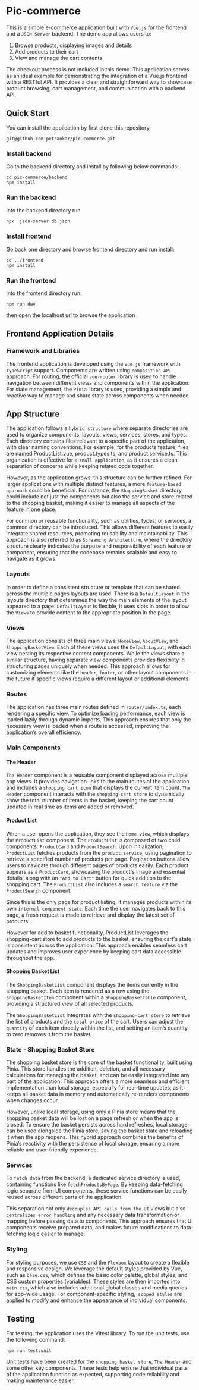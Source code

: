 # Pic-commerce

This is a simple e-commerce application built with `Vue.js` for the frontend and a `JSON Server` backend. The demo app allows users to:

1. Browse products, displaying images and details
2. Add products to their cart
3. View and manage the cart contents

The checkout process is not included in this demo. This application serves as an ideal example for demonstrating the integration of a Vue.js frontend with a RESTful API. It provides a clear and straightforward way to showcase product browsing, cart management, and communication with a backend API.

## Quick Start

You can install the application by first clone this repository

```
git@github.com:petrankar/pic-commerce.git
```

### Install backend

Go to the backend directory and install by following below commands:

```
cd pic-commerce/backend
npm install
```

### Run the backend

Into the backend directory run

```
npx  json-server db.json
```

### Install frontend

Go back one directory and browse frontend directory and run install:

```
cd ../frontend
npm install
```

### Run the frontend

Into the frontend directory run:

```
npm run dev
```

then open the localhost url to browse the application

## Frontend Application Details

### Framework and Libraries

The frontend application is developed using the `Vue.js` framework with `TypeScript` support. Components are written using `composition API` approach. For routing, the official `vue-router` library is used to handle navigation between different views and components within the application. For state management, the `Pinia` library is used, providing a simple and reactive way to manage and share state across components when needed.

## App Structure

The application follows a `hybrid structure` where separate directories are used to organize components, layouts, views, services, stores, and types. Each directory contains files relevant to a specific part of the application, with clear naming conventions. For example, for the products feature, files are named ProductList.vue, product.types.ts, and product.service.ts. This organization is effective for a `small application`, as it ensures a clean separation of concerns while keeping related code together.

However, as the application grows, this structure can be further refined. For larger applications with multiple distinct features, a more `feature-based approach` could be beneficial. For instance, the `ShoppingBasket` directory could include not just the components but also the service and store related to the shopping basket, making it easier to manage all aspects of the feature in one place.

For common or reusable functionality, such as utilities, types, or services, a common directory can be introduced. This allows different features to easily integrate shared resources, promoting reusability and maintainability. This approach is also referred to as `Screaming Architecture`, where the directory structure clearly indicates the purpose and responsibility of each feature or component, ensuring that the codebase remains scalable and easy to navigate as it grows.

### Layouts

In order to define a consistent structure or template that can be shared across the multiple pages layouts are used. There is a `DefaultLayout` in the layouts directory that determines the way the main elements of the layout appeared to a page. `DefaultLayout` is flexible, it uses slots in order to allow the `Views` to provide content to the appropriate position in the page.

### Views

The application consists of three main views: `HomeView`, `AboutView`, and `ShoppingBasketView`. Each of these views uses the `DefaultLayout`, with each view nesting its respective content components. While the views share a similar structure, having separate view components provides flexibility in structuring pages uniquely when needed. This approach allows for customizing elements like the `header`, `footer`, or other layout components in the future if specific views require a different layout or additional elements.

### Routes

The application has three main routes defined in `router/index.ts`, each rendering a specific view. To optimize loading performance, each view is loaded lazily through dynamic imports. This approach ensures that only the necessary view is loaded when a route is accessed, improving the application’s overall efficiency.

### Main Components

#### The Header

`The Header` component is a reusable component displayed across multiple app views. It provides navigation links to the main routes of the application and includes a `shopping cart icon` that displays the current item count. `The Header` component interacts with the `shopping-cart store` to dynamically show the total number of items in the basket, keeping the cart count updated in real time as items are added or removed.

#### Product List

When a user opens the application, they see the `Home view`, which displays the `ProductList` component. The `ProductList` is composed of two child components: `ProductCard` and `ProductSearch`.
Upon initialization, `ProductList` fetches products from the `product.service`, using pagination to retrieve a specified number of products per page. Pagination buttons allow users to navigate through different pages of products easily. Each product appears as a `ProductCard`, showcasing the product's image and essential details, along with an `"Add to Cart"` button for quick addition to the shopping cart. The `ProductList` also includes a `search feature` via the `ProductSearch` component.

Since this is the only page for product listing, it manages products within its own `internal component state`. Each time the user navigates back to this page, a fresh request is made to retrieve and display the latest set of products.

However for add to basket functionality, ProductList leverages the shopping-cart store to add products to the basket, ensuring the cart's state is consistent across the application. This approach enables seamless cart updates and improves user experience by keeping cart data accessible throughout the app.

#### Shopping Basket List

The `ShoppingBasketList` component displays the items currently in the shopping basket. Each item is rendered as a row using the `ShoppingBasketItem` component within a `ShoppingBasketTable` component, providing a structured view of all selected products.

The `ShoppingBasketList` integrates with the `shopping-cart store` to retrieve the list of products and the `total price` of the cart. Users can adjust the `quantity` of each item directly within the list, and setting an item’s quantity to zero removes it from the basket.

### State - Shopping Basket Store

The shopping basket store is the core of the basket functionality, built using Pinia. This store handles the addition, deletion, and all necessary calculations for managing the basket, and can be easily integrated into any part of the application. This approach offers a more seamless and efficient implementation than local storage, especially for real-time updates, as it keeps all basket data in memory and automatically re-renders components when changes occur.

However, unlike local storage, using only a Pinia store means that the shopping basket data will be lost on a page refresh or when the app is closed. To ensure the basket persists across hard refreshes, local storage can be used alongside the Pinia store, saving the basket state and reloading it when the app reopens. This hybrid approach combines the benefits of Pinia’s reactivity with the persistence of local storage, ensuring a more reliable and user-friendly experience.

### Services

To `fetch data` from the backend, a dedicated service directory is used, containing functions like `fetchProductsByPage`. By keeping data-fetching logic separate from UI components, these service functions can be easily reused across different parts of the application.

This separation not only `decouples API calls from the UI` views but also `centralizes error handling` and any necessary data transformation or mapping before passing data to components. This approach ensures that UI components receive prepared data, and makes future modifications to data-fetching logic easier to manage.

### Styling

For styling purposes, we use `CSS` and the `Flexbox` layout to create a flexible and responsive design. We leverage the default styles provided by Vue, such as `base.css`, which defines the basic color palette, global styles, and CSS custom properties (variables). These styles are then imported into `main.css`, which also includes additional global classes and media queries for app-wide usage. For component-specific styling,` scoped styles` are applied to modify and enhance the appearance of individual components.

## Testing

For testing, the application uses the Vitest library. To run the unit tests, use the following command:

```
npm run test:unit
```

Unit tests have been created for the `shopping basket store`, `The Header` and some other key components. These tests help ensure that individual parts of the application function as expected, supporting code reliability and making maintenance easier.
